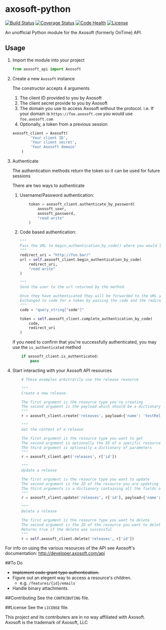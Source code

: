 axosoft-python
================================
[![Build Status](https://travis-ci.org/ckaznocha/axosoft-python.svg?branch=master)](https://travis-ci.org/ckaznocha/axosoft-python)
[![Coverage Status](https://img.shields.io/coveralls/ckaznocha/axosoft-python.svg)](https://coveralls.io/r/ckaznocha/axosoft-python?branch=master)
[![Code Health](https://landscape.io/github/ckaznocha/axosoft-python/master/landscape.png)](https://landscape.io/github/ckaznocha/axosoft-python/master)
[![License](http://img.shields.io/:license-mit-blue.svg)](http://ckaznocha.mit-license.org)

An unofficial Python module for the Axosoft (formerly OnTime) API.

## Usage
1. Import the module into your project

    ```python
    from axosoft_api import Axosoft
    ```

1. Create a new `Axosoft` instance

    The constructor accepts 4 arguments
    1. The client ID provided to you by Axosoft
    1. The client secret provide to you by Axosoft
    1. The domain you use to access Axosoft without the protocol.
        i.e. If your domain is `https://foo.axosoft.com` you would use `foo.axosoft.com`
    1. Optionally, a token from a previous session

    ```python
    axosoft_client = Axosoft(
            'Your client ID',
            'Your client secret',
            'Your Axosoft domain'
        )
    ```

1. Authenticate

    The authentication methods return the token so it can be used for future sessions

    There are two ways to authenticate
    1. Username/Password authentication:

        ```python
            token = axosoft_client.authenticate_by_password(
                axosoft_user,
                axosoft_password,
                "read write"
            )
        ```

    1. Code based authentication:

        ```python
        """
        Pass the URL to begin_authentication_by_code() where you would like the access code sent
        """
        redirect_uri = "http://foo.bar/"
        url = self.axosoft_client.begin_authentication_by_code(
            redirect_uri,
            "read write"
        )

        """
        Send the user to the url returned by the method.

        Once they have authenticated they will be forwarded to the URL you provided.
        Exchanged to code for a token by passing the code and the redirect_uri to complete_authentication_by_code().
        """
        code = "query_string["code"]"

        token = self.axosoft_client.complete_authentication_by_code(
            code,
            redirect_uri
        )
        ```

    If you need to confirm that you're successfully authenticated, you may use the `is_authenticated` method

    ```python
        if axosoft_client.is_authenticated:
            pass
    ````

1. Start interacting with your Axosoft API resources

    ```python
        # These examples arbitrarily use the release resource

        """
        Create a new release.

        The first argument is the resource type you're creating
        The second argument is the payload which should be a dictionary containing at minimum the required fields for the resource type
        """
        r = axosoft_client.create('releases', payload={'name': 'testRelease', 'release_type': {'id': 1}})

        """
        Get the content of a release

        The first argument is the resource type you want to get
        The second argument is optionally the ID of a specific resource
        The third argument is optionally a dictionary of parameters
        """
        r = axosoft_client.get('releases', r['id'])

        """
        Update a release

        The first argument is the resource type you want to update
        The second argument is the ID of the resource you are updating
        The third arguments is a dictionary containing all the fields of your resource
        """
        r = axosoft_client.update('releases', r['id'], payload={'name': 'testRelease', 'release_type': {'id': 1}})

        """
        Delete a release

        The first argument is the resource type you want to delete
        The second argument is the ID of the resource you want to delete
        Returns true if the delete was successful
        """
        r = self.axosoft_client.delete('releases', r['id'])

    ````

For info on using the various resources of the API see Axosoft's documentation:
http://developer.axosoft.com/api

##To Do
- ~~Implement code grant type authentication.~~
- Figure out an elegent way to access a resource's children.
    - e.g. `/features/{id}/emails`
- Handle binary attachments.

##Contributing
See the `CONTRIBUTING` file.

##License
See the `LICENSE` file.

This project and its contributers are in no way affiliated with Axosoft. Axosoft is the trademark of Axosoft, LLC
